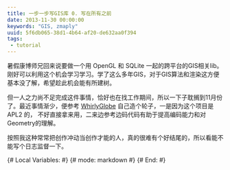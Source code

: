 ```yaml
---
title: 一步一步写GIS库 0. 写在所有之前
date: 2013-11-30 00:00:00
keywords: "GIS, zmaply"
uuid: 5f6db065-38d1-4b64-af20-de632aa0f394
tags:
 - tutorial
---
```


暑假康博师兄回来说要做一个用 OpenGL 和 SQLite 一起的跨平台的GIS相关lib。 刚好可以利用这个机会学习学习。学了这么多年GIS，对于GIS算法和渲染这方便基本没了解，希望趁此机会能有所建树。

但一人之力尚不足完成这件事情，恰好也在找工作期间，所以一下子耽搁到11月份了。最近事情渐少，便参考 [WhirlyGlobe](https://github.com/mousebird/WhirlyGlobe) 自己造个轮子，一是因为这个项目是APL2 的， 不好直接拿来用，二来边参考边码代码有助于提高编码能力和对Geometry的理解。

按照我这种常常把创作冲动当创作才能的人，真的很难有个好结尾的，所以看能不能写个日志监督一下。



{# Local Variables: #}
{# mode: markdown   #}
{# End:             #}
